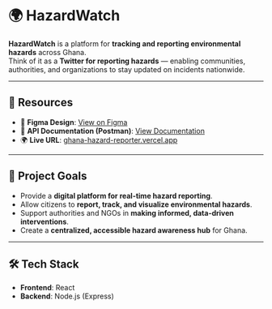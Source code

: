 # 🌍 HazardWatch

**HazardWatch** is a platform for **tracking and reporting environmental hazards** across Ghana.  
Think of it as a **Twitter for reporting hazards** — enabling communities, authorities, and organizations to stay updated on incidents nationwide.  

---

## 📌 Resources

- 🎨 **Figma Design**: [View on Figma](https://www.figma.com/design/0bLAmyRfjGEnX46mOAlq4G/Ghana-Hazard-Report?node-id=22-175)  
- 📖 **API Documentation (Postman)**: [View Documentation](https://documenter.getpostman.com/view/38771706/2sAY518ziL)  
- 🌍 **Live URL**: [ghana-hazard-reporter.vercel.app](https://ghana-hazard-reporter.vercel.app/)

---

## 🚀 Project Goals

- Provide a **digital platform for real-time hazard reporting**.  
- Allow citizens to **report, track, and visualize environmental hazards**.  
- Support authorities and NGOs in **making informed, data-driven interventions**.  
- Create a **centralized, accessible hazard awareness hub** for Ghana.  

---

## 🛠️ Tech Stack

- **Frontend**: React  
- **Backend**: Node.js (Express)
